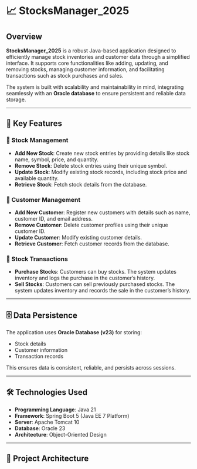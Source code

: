 # 📈 StocksManager_2025

## Overview
**StocksManager_2025** is a robust Java-based application designed to efficiently manage stock inventories and customer data through a simplified interface. It supports core functionalities like adding, updating, and removing stocks, managing customer information, and facilitating transactions such as stock purchases and sales.  

The system is built with scalability and maintainability in mind, integrating seamlessly with an **Oracle database** to ensure persistent and reliable data storage.

---

## 🚀 Key Features

### 🔹 Stock Management
- **Add New Stock**: Create new stock entries by providing details like stock name, symbol, price, and quantity.  
- **Remove Stock**: Delete stock entries using their unique symbol.  
- **Update Stock**: Modify existing stock records, including stock price and available quantity.  
- **Retrieve Stock**: Fetch stock details from the database.  

### 🔹 Customer Management
- **Add New Customer**: Register new customers with details such as name, customer ID, and email address.  
- **Remove Customer**: Delete customer profiles using their unique customer ID.  
- **Update Customer**: Modify existing customer details.  
- **Retrieve Customer**: Fetch customer records from the database.  

### 🔹 Stock Transactions
- **Purchase Stocks**: Customers can buy stocks. The system updates inventory and logs the purchase in the customer’s history.  
- **Sell Stocks**: Customers can sell previously purchased stocks. The system updates inventory and records the sale in the customer’s history.  

---

## 🗄️ Data Persistence
The application uses **Oracle Database (v23)** for storing:
- Stock details  
- Customer information  
- Transaction records  

This ensures data is consistent, reliable, and persists across sessions.

---

## 🛠️ Technologies Used
- **Programming Language**: Java 21  
- **Framework**: Spring Boot 5 (Java EE 7 Platform)  
- **Server**: Apache Tomcat 10  
- **Database**: Oracle 23  
- **Architecture**: Object-Oriented Design  

---

## 📌 Project Architecture
